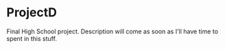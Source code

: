 # ProjectD
Final High School project. Description will come as soon as I'll have time to spent in this stuff.
